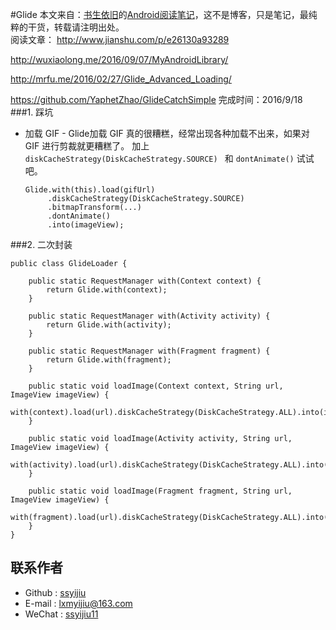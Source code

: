 #Glide
本文来自：[书生依旧](https://github.com/ssyijiu)的[Android阅读笔记](https://github.com/ssyijiu/Android-ReadingNotes)，这不是博客，只是笔记，最纯粹的干货，转载请注明出处。     
阅读文章：  http://www.jianshu.com/p/e26130a93289

http://wuxiaolong.me/2016/09/07/MyAndroidLibrary/

http://mrfu.me/2016/02/27/Glide_Advanced_Loading/

https://github.com/YaphetZhao/GlideCatchSimple
完成时间：2016/9/18  
###1. 踩坑
- 加载 GIF - Glide加载 GIF 真的很糟糕，经常出现各种加载不出来，如果对 GIF 进行剪裁就更糟糕了。
    加上 `diskCacheStrategy(DiskCacheStrategy.SOURCE) ` 和 `dontAnimate()` 试试吧。

    ```
    Glide.with(this).load(gifUrl)
    	 .diskCacheStrategy(DiskCacheStrategy.SOURCE)
    	 .bitmapTransform(...)
    	 .dontAnimate()
    	 .into(imageView);
    ```

###2. 二次封装
```
public class GlideLoader {
	
	public static RequestManager with(Context context) {
		return Glide.with(context);
	}
	
	public static RequestManager with(Activity activity) {
		return Glide.with(activity);
	}
	
	public static RequestManager with(Fragment fragment) {
		return Glide.with(fragment);
	}
	
	public static void loadImage(Context context, String url, ImageView imageView) {
		with(context).load(url).diskCacheStrategy(DiskCacheStrategy.ALL).into(imageView);
	}
	
	public static void loadImage(Activity activity, String url, ImageView imageView) {
		with(activity).load(url).diskCacheStrategy(DiskCacheStrategy.ALL).into(imageView);
	}
	
	public static void loadImage(Fragment fragment, String url, ImageView imageView) {
		with(fragment).load(url).diskCacheStrategy(DiskCacheStrategy.ALL).into(imageView);
	}
}
```
## 联系作者
- Github : [ssyijiu](https://github.com/ssyijiu)
- E-mail : lxmyijiu@163.com
- WeChat : [ssyijiu11](http://obe5pxv6t.bkt.clouddn.com/weixin.jpg)